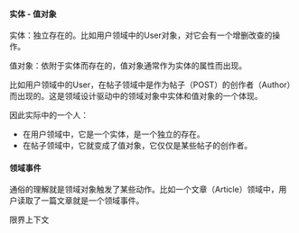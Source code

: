 

#### 实体 - 值对象

实体：独立存在的。比如用户领域中的User对象，对它会有一个增删改查的操作。

值对象：依附于实体而存在的，值对象通常作为实体的属性而出现。

比如用户领域中的User，在帖子领域中是作为帖子（POST）的创作者（Author）而出现的。这是领域设计驱动中的领域对象中实体和值对象的一个体现。

因此实际中的一个人：

- 在用户领域中，它是一个实体，是一个独立的存在。
- 在帖子领域中，它就变成了值对象，它仅仅是某些帖子的创作者。



#### 领域事件

通俗的理解就是领域对象触发了某些动作。比如一个文章（Article）领域中，用户读取了一篇文章就是一个领域事件。









限界上下文



